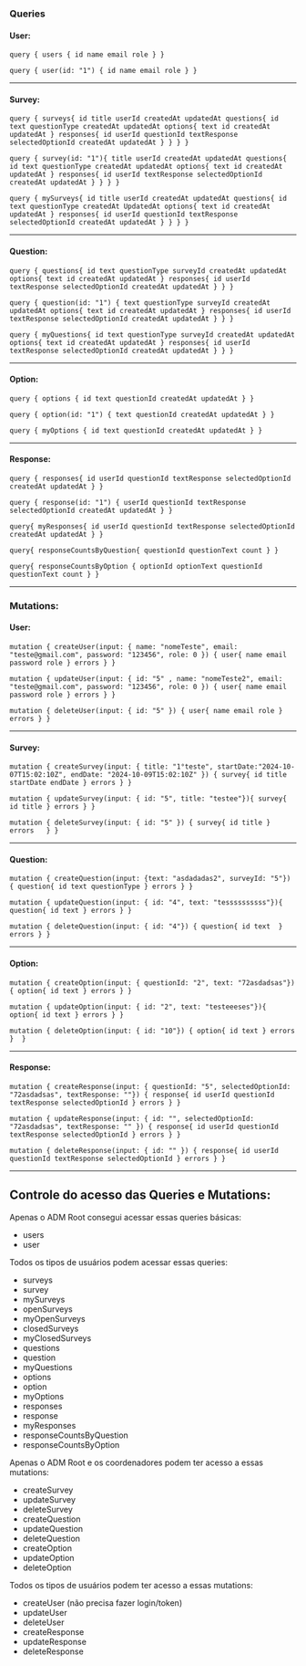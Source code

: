### Queries

#### User:

`
query {
  users {
    id
    name
    email
    role
  }
}
`

`
query {
  user(id: "1") {
    id
    name
    email
    role
  }
}
`

--------------------------------------------

#### Survey: 

`
query {
  surveys{
    id
    title
    userId
    createdAt
    updatedAt
    questions{
      id
      text
      questionType
      createdAt
      updatedAt
      options{
        text
        id
        createdAt
        updatedAt
      }
      responses{
        id
        userId
        questionId
        textResponse
        selectedOptionId
        createdAt
        updatedAt
      }
    }
  }
}
`

`
query {
  survey(id: "1"){
    title
    userId
    createdAt
    updatedAt
    questions{
      id
      text
      questionType
      createdAt
      updatedAt
      options{
        text
        id
        createdAt
        updatedAt
      }
      responses{
        id
        userId
        textResponse
        selectedOptionId
        createdAt
        updatedAt
      }
    }
  }
}
`

`
query {
  mySurveys{
    id
    title
    userId
    createdAt
    updatedAt
    questions{
      id
      text
      questionType
      createdAt
      UpdatedAt
      options{
        text
        id
        createdAt
        updatedAt
      }
      responses{
        id
        userId
        questionId
        textResponse
        selectedOptionId
        createdAt
        updatedAt
      }
    }
  }
}
`

--------------------------------------------

#### Question: 

`
query {
  questions{
    id
    text
    questionType
    surveyId
    createdAt
    updatedAt
    options{
      text
      id
      createdAt
      updatedAt
    }
    responses{
      id
      userId
      textResponse
      selectedOptionId
      createdAt
      updatedAt
    }
  }
}
`

`
query {
  question(id: "1") {
    text
    questionType
    surveyId
    createdAt
    updatedAt
    options{
      text
      id
      createdAt
      updatedAt
    }
    responses{
      id
      userId
      textResponse
      selectedOptionId
      createdAt
      updatedAt
    }
  }
}
`

`
query {
  myQuestions{
    id
    text
    questionType
    surveyId
    createdAt
    updatedAt
    options{
      text
      id
      createdAt
      updatedAt
    }
    responses{
      id
      userId
      textResponse
      selectedOptionId
      createdAt
      updatedAt
    }
  }
}
`

--------------------------------------------

#### Option: 

`
query {
  options {
    id
    text
    questionId
    createdAt
    updatedAt
  }
}
`

`
query {
  option(id: "1") {
    text
    questionId
    createdAt
    updatedAt
  }
}
`

`
query {
  myOptions {
    id
    text
    questionId
    createdAt
    updatedAt
  }
}
`

--------------------------------------------

#### Response: 

`
query {
  responses{
    id
    userId
    questionId
    textResponse
    selectedOptionId
    createdAt
    updatedAt
  }
}
`

`query {
  response(id: "1") {
    userId
    questionId
    textResponse
    selectedOptionId
    createdAt
    updatedAt
  }
}
`

`
query{
  myResponses{
    id
    userId
    questionId
    textResponse
    selectedOptionId
    createdAt
    updatedAt
  }
}
`


`
query{
  responseCountsByQuestion{
    questionId
    questionText
    count
  }
}
`

`
query{
  responseCountsByOption {
    optionId
    optionText
    questionId
    questionText
    count
  }
}
`

--------------------------------------------

### Mutations: 

#### User: 

`
mutation {
  createUser(input: { name: "nomeTeste", email: "teste@gmail.com", password: "123456", role: 0 }) {
    user{
      name
      email
      password
      role
    }
    errors
  }
} 
`

`
mutation {
  updateUser(input: { id: "5" , name: "nomeTeste2", email: "teste@gmail.com", password: "123456", role: 0 }) {
    user{
      name
      email
      password
      role
    }
    errors
  }
}
`

`
mutation {
  deleteUser(input: { id: "5" }) {
    user{
      name
      email
      role
    }
    errors
  }
} 
`

--------------------------------------------

#### Survey: 

`
mutation {
  createSurvey(input: { title: "1°teste", startDate:"2024-10-07T15:02:10Z", endDate: "2024-10-09T15:02:10Z" }) {
    survey{
      id
      title
      startDate
      endDate
    }
    errors
  }
} 
`

`
mutation {
  updateSurvey(input: { id: "5", title: "testee"}){
    survey{
      id
      title
    }
    errors
  }
} 
`

`
mutation {
  deleteSurvey(input: { id: "5" }) {
    survey{
      id
      title
    }
    errors  
  }
} 
`

--------------------------------------------

#### Question: 

`
mutation {
  createQuestion(input: {text: "asdadadas2", surveyId: "5"}) {
    question{
      id
      text
      questionType
    }
    errors
  }
} 
`

`
mutation {
  updateQuestion(input: { id: "4", text: "tessssssssss"}){
    question{
      id
      text
    }
    errors
  }
} 
`

`
mutation {
  deleteQuestion(input: { id: "4"}) {
    question{
      id
      text 
    }
    errors
  }
} 
`

--------------------------------------------

#### Option: 

`
mutation {
  createOption(input: { questionId: "2", text: "72asdadsas"}) {
    option{
      id
      text
    }
    errors
  }
} 
`

`
mutation {
  updateOption(input: { id: "2", text: "testeeeses"}){
    option{
      id
      text
    }
    errors
  }
} 
`

`
mutation {
  deleteOption(input: { id: "10"}) {
    option{
      id
      text
    }
    errors
  } 
} 
`

--------------------------------------------

#### Response: 

`
mutation {
  createResponse(input: { questionId: "5", selectedOptionId: "72asdadsas", textResponse: ""}) {
    response{
      id
      userId
      questionId
      textResponse
      selectedOptionId
    }
    errors
  }
} 
`

`
mutation {
  updateResponse(input: { id: "", selectedOptionId: "72asdadsas", textResponse: "" }) {
    response{
      id
      userId
      questionId
      textResponse
      selectedOptionId
    }
    errors
  }
} 
`

`
mutation {
  deleteResponse(input: { id: "" }) {
    response{
      id
      userId
      questionId
      textResponse
      selectedOptionId
    }
    errors
  }
} 
`

--------------------------------------------

## Controle do acesso das Queries e Mutations:

Apenas o ADM Root consegui acessar essas queries básicas:
- users
- user

Todos os tipos de usuários podem acessar essas queries:
- surveys
- survey
- mySurveys
- openSurveys
- myOpenSurveys
- closedSurveys
- myClosedSurveys
- questions
- question
- myQuestions
- options
- option
- myOptions
- responses
- response
- myResponses
- responseCountsByQuestion
- responseCountsByOption


Apenas o ADM Root e os coordenadores podem ter acesso a essas mutations:
- createSurvey
- updateSurvey
- deleteSurvey
- createQuestion
- updateQuestion
- deleteQuestion
- createOption
- updateOption
- deleteOption

Todos os tipos de usuários podem ter acesso a essas mutations:
- createUser (não precisa fazer login/token)
- updateUser
- deleteUser
- createResponse
- updateResponse
- deleteResponse